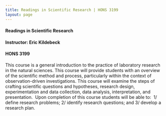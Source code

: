 ```yaml
---
title: Readings in Scientific Research | HONS 3199
layout: page
---
```


#### Readings in Scientific Research

#### Instructor: Eric Kildebeck

#### HONS 3199

This course is a general introduction to the practice of laboratory research in
the natural sciences. This course will provide students with an overview of the
scientific method and process, particularly within the context of
observation-driven investigations. This course will examine the steps of
crafting scientific questions and hypotheses, research design, experimentation
and data collection, data analysis, interpretation, and presentation. 
Upon completion of this course students will be able to:  1/ define
research problems; 2/ identify research questions; and 3/ develop a research plan.


